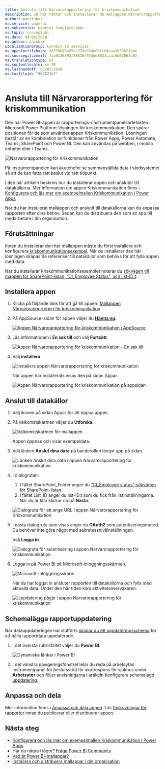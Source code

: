 ```yaml
---
title: Ansluta till Närvarorapportering för kriskommunikation
description: Så här hämtar och installerar du mallappen Närvarorapportering för kriskommunikation för COVID-19 och ansluter till data
author: paulinbar
ms.service: powerbi
ms.subservice: powerbi-template-apps
ms.topic: conceptual
ms.date: 04/06/2020
ms.author: painbar
LocalizationGroup: Connect to services
ms.openlocfilehash: f637bb10ed7ec27dcb3da07fc04cae39328ffebe
ms.sourcegitcommit: 7aa0136f93f88516f97ddd8031ccac5d07863b92
ms.translationtype: HT
ms.contentlocale: sv-SE
ms.lasthandoff: 05/05/2020
ms.locfileid: "80752267"
---
```

# <a name="connect-to-the-crisis-communication-presence-report"></a>Ansluta till Närvarorapportering för kriskommunikation

Den här Power BI-appen är rapporterings-/instrumentpanelsartefakten i Microsoft Power Platform-lösningen för kriskommunikation. Den spårar positionen för de som använder appen Kriskommunikation. Lösningen består av en kombination av funktioner från Power Apps, Power Automate, Teams, SharePoint och Power BI. Den kan användas på webben, i mobila enheter eller i Teams.

![Närvarorapportering för Kriskommunikation](media/service-connect-to-crisis-communication-presence-report/service-crisis-communication-presence-report.png)

På instrumentpanelen kan akutchefer se sammanställda data i vårdsystemet så att de kan fatta rätt beslut vid rätt tidpunkt.

I den här artikeln beskrivs hur du installerar appen och ansluter till datakällorna. Mer information om appen Kriskommunikation finns i [Konfigurera och läs mer om exempelmallen Kriskommunikation i Power Apps](https://docs.microsoft.com/powerapps/maker/canvas-apps/sample-crisis-communication-app)

När du har installerat mallappen och anslutit till datakällorna kan du anpassa rapporten efter dina behov. Sedan kan du distribuera den som en app till medarbetare i din organisation.

## <a name="prerequisites"></a>Förutsättningar

Innan du installerar den här mallappen måste du först installera och konfigurera [kriskommunikationsexempel](https://docs.microsoft.com/powerapps/maker/canvas-apps/sample-crisis-communication-app). När du installerar den här lösningen skapas de referenser till datakällor som behövs för att fylla appen med data.

När du installerar kriskommunikationsexemplet noterar du [sökvägen till mappen för SharePoint-listan, ”CI_Employee Status”, och list-ID:t](https://docs.microsoft.com/powerapps/maker/canvas-apps/sample-crisis-communication-app#monitor-office-absences-with-power-bi).

## <a name="install-the-app"></a>Installera appen

1. Klicka på följande länk för att gå till appen: [Mallappen Närvarorapportering för kriskommunikation](https://appsource.microsoft.com/en-us/product/power-bi/pbi-contentpacks.crisiscomms)

1. På AppSource-sidan för appen väljer du [**Hämta nu**](https://appsource.microsoft.com/en-us/product/power-bi/pbi-contentpacks.crisiscomms).

    [![Appen Närvarorapportering för kriskommunikation i AppSource](media/service-connect-to-crisis-communication-presence-report/service-crisis-communication-presence-report-app-appsource-get-it-now.png)](https://appsource.microsoft.com/en-us/product/power-bi/pbi-contentpacks.crisiscomms)

1. Läs informationen i **En sak till** och välj **Fortsätt**.

    ![Appen Närvarorapportering för kriskommunikation – En sak till](media/service-connect-to-crisis-communication-presence-report/service-crisis-communication-presence-report-1-more-thing.png)

1. Välj **installera**. 

    ![Installera appen Närvarorapportering för kriskommunikation](media/service-connect-to-crisis-communication-presence-report/service-crisis-communication-presence-report-select-install.png)

    När appen har installerats visas den på sidan Appar.

   ![Appen Närvarorapportering för kriskommunikation på appsidan](media/service-connect-to-crisis-communication-presence-report/service-crisis-communication-presence-report-app-apps-page-icon.png)

## <a name="connect-to-data-sources"></a>Anslut till datakällor

1. Välj ikonen på sidan Appar för att öppna appen.

1. På välkomstskärmen väljer du **Utforska**.

   ![Välkomstskärmen för mallappen](media/service-connect-to-crisis-communication-presence-report/service-crisis-communication-presence-report-app-splash-screen.png)

   Appen öppnas och visar exempeldata.

1. Välj länken **Anslut dina data** på banderollen längst upp på sidan.

   ![Länken Anslut dina data i appen Närvarorapportering för kriskommunikation](media/service-connect-to-crisis-communication-presence-report/service-crisis-communication-presence-report-app-connect-data.png)

1. I dialogrutan:
   1. I fältet SharePoint_Folder anger du [”CI_Employee status”-sökvägen för SharePoint-listan](https://docs.microsoft.com/powerapps/maker/canvas-apps/sample-crisis-communication-app#monitor-office-absences-with-power-bi).
   1. I fältet List_ID anger du list-ID:t som du fick från listinställningarna. När du är klar klickar du på **Nästa**.

   ![Dialogruta för att ange URL i appen Närvarorapportering för Kriskommunikation](media/service-connect-to-crisis-communication-presence-report/service-crisis-communication-presence-report-app-url-dialog.png)

1. I nästa dialogruta som visas anger du **OAuth2** som autentiseringsmetod. Du behöver inte göra något med sekretessnivåinställningen.

   Välj **Logga in**.

   ![Dialogruta för autentisering i appen Närvarorapportering för kriskommunikation](media/service-connect-to-crisis-communication-presence-report/service-crisis-communication-presence-report-app-authentication-dialog.png)

1. Logga in på Power BI på Microsoft-inloggningsskärmen.

   ![Microsoft-inloggningsskärm](media/service-connect-to-crisis-communication-presence-report/service-crisis-communication-presence-report-app-microsoft-login.png)

   När du har loggat in ansluter rapporten till datakällorna och fylls med aktuella data. Under den här tiden körs aktivitetsövervakaren.

   ![Uppdatering pågår i appen Närvarorapportering för kriskommunikation](media/service-connect-to-crisis-communication-presence-report/service-crisis-communication-presence-report-app-refresh-monitor.png)

## <a name="schedule-report-refresh"></a>Schemalägga rapportuppdatering

När datauppdateringen har slutförts [skapar du ett uppdateringsschema](../refresh-scheduled-refresh.md) för att hålla rapportdata uppdaterade.

1. I det översta rubrikfältet väljer du **Power BI**.

   ![Dynamiska länkar i Power BI](media/service-connect-to-crisis-communication-presence-report/service-crisis-communication-presence-report-app-powerbi-breadcrumb.png)

1. I det vänstra navigeringsfönstret letar du reda på arbetsytan Instrumentpanel för beslutsstöd för akutrespons för sjukhus under **Arbetsytor** och följer anvisningarna i artikeln [Konfigurera schemalagd uppdatering](../refresh-scheduled-refresh.md).

## <a name="customize-and-share"></a>Anpassa och dela

Mer information finns i [Anpassa och dela appen](../service-template-apps-install-distribute.md#customize-and-share-the-app). Läs [friskrivningar för rapporter](../create-reports/sample-covid-19-us.md#disclaimers) innan du publicerar eller distribuerar appen.

## <a name="next-steps"></a>Nästa steg
* [Konfigurera och läs mer om exempelmallen Kriskommunikation i Power Apps](https://docs.microsoft.com/powerapps/maker/canvas-apps/sample-crisis-communication-app)
* Har du några frågor? [Fråga Power BI Community](https://community.powerbi.com/)
* [Vad är Power BI-mallappar?](../service-template-apps-overview.md)
* [Installera och distribuera mallappar i din organisation](../service-template-apps-install-distribute.md)
